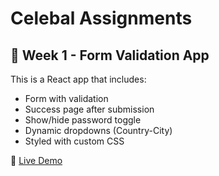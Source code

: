 # Celebal Assignments

## 📁 Week 1 - Form Validation App

This is a React app that includes:
- Form with validation
- Success page after submission
- Show/hide password toggle
- Dynamic dropdowns (Country-City)
- Styled with custom CSS

🔗 [Live Demo](https://celebal-react-intern.vercel.app/)


